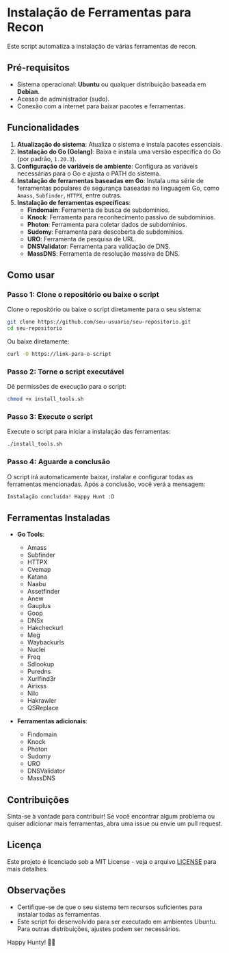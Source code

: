# Instalação de Ferramentas para Recon

Este script automatiza a instalação de várias ferramentas de recon.

## Pré-requisitos

- Sistema operacional: **Ubuntu** ou qualquer distribuição baseada em **Debian**.
- Acesso de administrador (sudo).
- Conexão com a internet para baixar pacotes e ferramentas.

## Funcionalidades

1. **Atualização do sistema**: Atualiza o sistema e instala pacotes essenciais.
2. **Instalação do Go (Golang)**: Baixa e instala uma versão específica do Go (por padrão, `1.20.3`).
3. **Configuração de variáveis de ambiente**: Configura as variáveis necessárias para o Go e ajusta o PATH do sistema.
4. **Instalação de ferramentas baseadas em Go**: Instala uma série de ferramentas populares de segurança baseadas na linguagem Go, como `Amass`, `Subfinder`, `HTTPX`, entre outras.
5. **Instalação de ferramentas específicas**:
   - **Findomain**: Ferramenta de busca de subdomínios.
   - **Knock**: Ferramenta para reconhecimento passivo de subdomínios.
   - **Photon**: Ferramenta para coletar dados de subdomínios.
   - **Sudomy**: Ferramenta para descoberta de subdomínios.
   - **URO**: Ferramenta de pesquisa de URL.
   - **DNSValidator**: Ferramenta para validação de DNS.
   - **MassDNS**: Ferramenta de resolução massiva de DNS.

## Como usar

### Passo 1: Clone o repositório ou baixe o script

Clone o repositório ou baixe o script diretamente para o seu sistema:

```bash
git clone https://github.com/seu-usuario/seu-repositorio.git
cd seu-repositorio
```

Ou baixe diretamente:

```bash
curl -O https://link-para-o-script
```

### Passo 2: Torne o script executável

Dê permissões de execução para o script:

```bash
chmod +x install_tools.sh
```

### Passo 3: Execute o script

Execute o script para iniciar a instalação das ferramentas:

```bash
./install_tools.sh
```

### Passo 4: Aguarde a conclusão

O script irá automaticamente baixar, instalar e configurar todas as ferramentas mencionadas. Após a conclusão, você verá a mensagem:

```bash
Instalação concluída! Happy Hunt :D
```

## Ferramentas Instaladas

- **Go Tools**:
  - Amass
  - Subfinder
  - HTTPX
  - Cvemap
  - Katana
  - Naabu
  - Assetfinder
  - Anew
  - Gauplus
  - Goop
  - DNSx
  - Hakcheckurl
  - Meg
  - Waybackurls
  - Nuclei
  - Freq
  - Sdlookup
  - Puredns
  - Xurlfind3r
  - Airixss
  - Nilo
  - Hakrawler
  - QSReplace

- **Ferramentas adicionais**:
  - Findomain
  - Knock
  - Photon
  - Sudomy
  - URO
  - DNSValidator
  - MassDNS

## Contribuições

Sinta-se à vontade para contribuir! Se você encontrar algum problema ou quiser adicionar mais ferramentas, abra uma issue ou envie um pull request.

## Licença

Este projeto é licenciado sob a MIT License - veja o arquivo [LICENSE](LICENSE) para mais detalhes.

## Observações

- Certifique-se de que o seu sistema tem recursos suficientes para instalar todas as ferramentas.
- Este script foi desenvolvido para ser executado em ambientes Ubuntu. Para outras distribuições, ajustes podem ser necessários.

Happy Hunty! 🕵️‍♂️